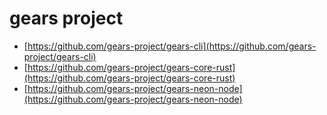 # gears project

  - [https://github.com/gears-project/gears-cli](https://github.com/gears-project/gears-cli)
  - [https://github.com/gears-project/gears-core-rust](https://github.com/gears-project/gears-core-rust)
  - [https://github.com/gears-project/gears-neon-node](https://github.com/gears-project/gears-neon-node)

